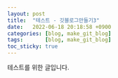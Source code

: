 ```yaml
---
layout: post
title:  "테스트 - 깃블로그만들기3"
date:   2022-06-18 20:18:58 +0900
categories: [blog, make_git_blog]
tags:       [blog, make_git_blog]
toc_sticky: true
---
```

테스트를 위한 글입니다.

